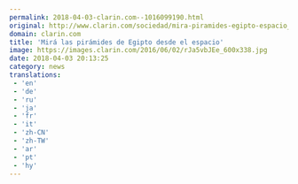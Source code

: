 ```yaml
---
permalink: 2018-04-03-clarin.com--1016099190.html
original: http://www.clarin.com/sociedad/mira-piramides-egipto-espacio_0_BksyF8Wjf.html
domain: clarin.com
title: 'Mirá las pirámides de Egipto desde el espacio'
image: https://images.clarin.com/2016/06/02/rJa5vbJEe_600x338.jpg
date: 2018-04-03 20:13:25
category: news
translations: 
 - 'en'
 - 'de'
 - 'ru'
 - 'ja'
 - 'fr'
 - 'it'
 - 'zh-CN'
 - 'zh-TW'
 - 'ar'
 - 'pt'
 - 'hy'
---
```


